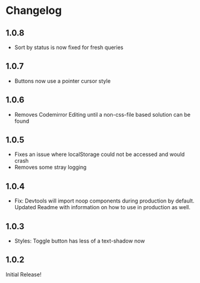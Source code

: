 # Changelog

## 1.0.8

- Sort by status is now fixed for fresh queries

## 1.0.7

- Buttons now use a pointer cursor style

## 1.0.6

- Removes Codemirror Editing until a non-css-file based solution can be found

## 1.0.5

- Fixes an issue where localStorage could not be accessed and would crash
- Removes some stray logging

## 1.0.4

- Fix: Devtools will import noop components during production by default. Updated Readme with information on how to use in production as well.

## 1.0.3

- Styles: Toggle button has less of a text-shadow now

## 1.0.2

Initial Release!
